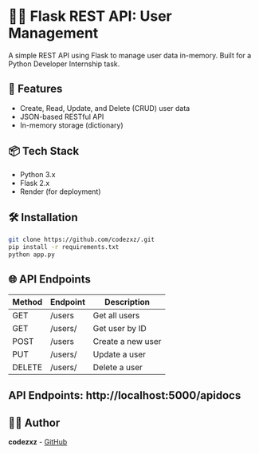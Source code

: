 # 🧑‍💻 Flask REST API: User Management

A simple REST API using Flask to manage user data in-memory. Built for a Python Developer Internship task.

## 🚀 Features

- Create, Read, Update, and Delete (CRUD) user data
- JSON-based RESTful API
- In-memory storage (dictionary)

## 📦 Tech Stack

- Python 3.x
- Flask 2.x
- Render (for deployment)

## 🛠 Installation

```bash
git clone https://github.com/codezxz/.git
pip install -r requirements.txt
python app.py
```

## 🌐 API Endpoints

| Method | Endpoint       | Description         |
|--------|----------------|---------------------|
| GET    | /users         | Get all users       |
| GET    | /users/<id>    | Get user by ID      |
| POST   | /users         | Create a new user   |
| PUT    | /users/<id>    | Update a user       |
| DELETE | /users/<id>    | Delete a user       |


## API Endpoints: http://localhost:5000/apidocs

## 👨‍💻 Author

**codezxz** - [GitHub](https://github.com/codezxz)
